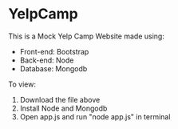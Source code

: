 # YelpCamp

This is a Mock Yelp Camp Website made using:

- Front-end: Bootstrap
- Back-end: Node
- Database: Mongodb

To view:
1. Download the file above
2. Install Node and Mongodb
3. Open app.js and run "node app.js" in terminal
